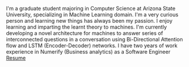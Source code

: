 I'm a graduate student majoring in Computer Science at Arizona State University, specializing in Machine Learning domain.
I'm a very curious person and learning new things has always been my passion. I enjoy learning and imparting the learnt theory to machines. I'm currently developing a novel architecture for machines to answer series of interconnected questions in a conversation using Bi-Directional Attention flow and LSTM (Encoder-Decoder) networks.
I have two years of work experience in Numerify (Business analytics) as a Software Engineer
<br/>
<a href="https://mounikachandra.github.io/theme/img/MounikaGandavarapu_Resume.pdf" target="_blank">Resume</a>